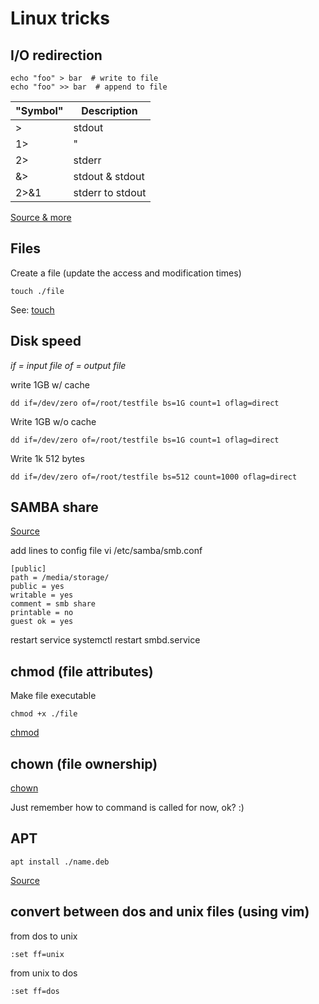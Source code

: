 Linux tricks
============

I/O redirection
---------------

    echo "foo" > bar  # write to file
    echo "foo" >> bar  # append to file

| "Symbol" | Description      |
| -------- | ---------------- |
| >        | stdout           |
| 1>       | "                | 
| 2>       | stderr           | 
| &>       | stdout & stdout  | 
| 2>&1     | stderr to stdout |

[Source & more](https://www.tldp.org/LDP/abs/html/io-redirection.html)



Files
-----

Create a file (update the access and modification times)

    touch ./file

See: [touch](https://ss64.com/bash/touch.html)


Disk speed
----------

*if = input file*
*of = output file*

write 1GB w/ cache

    dd if=/dev/zero of=/root/testfile bs=1G count=1 oflag=direct

Write 1GB w/o cache

    dd if=/dev/zero of=/root/testfile bs=1G count=1 oflag=direct

Write 1k 512 bytes

    dd if=/dev/zero of=/root/testfile bs=512 count=1000 oflag=direct

SAMBA share
-----------

[Source](http://archive.is/ZHuFF)

add lines to config file
    vi /etc/samba/smb.conf

    [public]
    path = /media/storage/ 
    public = yes
    writable = yes
    comment = smb share
    printable = no
    guest ok = yes

restart service
    systemctl restart smbd.service

chmod (file attributes)
-----------------------

Make file executable

    chmod +x ./file

[chmod](https://ss64.com/bash/chmod.html)

chown (file ownership)
----------------------

[chown](https://ss64.com/bash/chown.html)

Just remember how to command is called for now, ok? :)

APT
---

    apt install ./name.deb

[Source](http://archive.is/R3s7R)

convert between dos and unix files (using vim)
----------------------------------------------

from dos to unix

    :set ff=unix

from unix to dos

    :set ff=dos